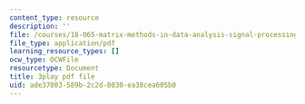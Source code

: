 ```yaml
---
content_type: resource
description: ''
file: /courses/18-065-matrix-methods-in-data-analysis-signal-processing-and-machine-learning-spring-2018/ade37003589b2c2d0030ea38cea605b0_xaSL8yFgqig.pdf
file_type: application/pdf
learning_resource_types: []
ocw_type: OCWFile
resourcetype: Document
title: 3play pdf file
uid: ade37003-589b-2c2d-0030-ea38cea605b0
---
```

